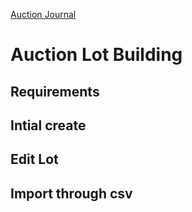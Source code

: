 [Auction Journal](../README.md)

# Auction Lot Building

## Requirements

## Intial create

## Edit Lot

## Import through csv
